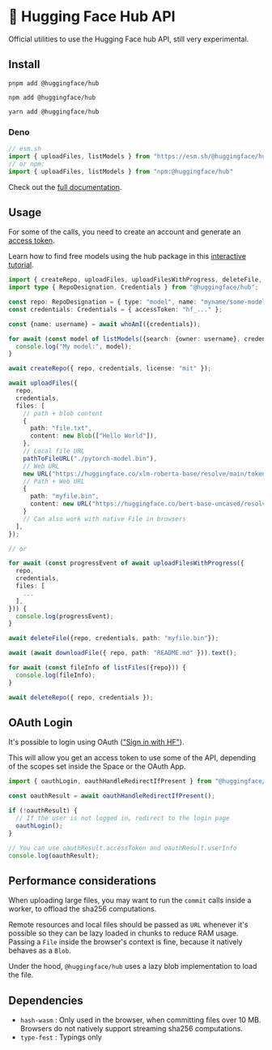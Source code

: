 # 🤗 Hugging Face Hub API

Official utilities to use the Hugging Face hub API, still very experimental.

## Install

```console
pnpm add @huggingface/hub

npm add @huggingface/hub

yarn add @huggingface/hub
```

### Deno

```ts
// esm.sh
import { uploadFiles, listModels } from "https://esm.sh/@huggingface/hub"
// or npm:
import { uploadFiles, listModels } from "npm:@huggingface/hub"
```

Check out the [full documentation](https://huggingface.co/docs/huggingface.js/hub/README).

## Usage

For some of the calls, you need to create an account and generate an [access token](https://huggingface.co/settings/tokens).

Learn how to find free models using the hub package in this [interactive tutorial](https://scrimba.com/scrim/c7BbVPcd?pl=pkVnrP7uP).

```ts
import { createRepo, uploadFiles, uploadFilesWithProgress, deleteFile, deleteRepo, listFiles, whoAmI } from "@huggingface/hub";
import type { RepoDesignation, Credentials } from "@huggingface/hub";

const repo: RepoDesignation = { type: "model", name: "myname/some-model" };
const credentials: Credentials = { accessToken: "hf_..." };

const {name: username} = await whoAmI({credentials});

for await (const model of listModels({search: {owner: username}, credentials})) {
  console.log("My model:", model);
}

await createRepo({ repo, credentials, license: "mit" });

await uploadFiles({
  repo,
  credentials,
  files: [
    // path + blob content
    {
      path: "file.txt",
      content: new Blob(["Hello World"]),
    },
    // Local file URL
    pathToFileURL("./pytorch-model.bin"),
    // Web URL
    new URL("https://huggingface.co/xlm-roberta-base/resolve/main/tokenizer.json"),
    // Path + Web URL
    {
      path: "myfile.bin",
      content: new URL("https://huggingface.co/bert-base-uncased/resolve/main/pytorch_model.bin")
    }
    // Can also work with native File in browsers
  ],
});

// or

for await (const progressEvent of await uploadFilesWithProgress({
  repo,
  credentials,
  files: [
    ...
  ],
})) {
  console.log(progressEvent);
}

await deleteFile({repo, credentials, path: "myfile.bin"});

await (await downloadFile({ repo, path: "README.md" })).text();

for await (const fileInfo of listFiles({repo})) {
  console.log(fileInfo);
}

await deleteRepo({ repo, credentials });
```

## OAuth Login

It's possible to login using OAuth (["Sign in with HF"](https://huggingface.co/docs/hub/oauth)).

This will allow you get an access token to use some of the API, depending of the scopes set inside the Space or the OAuth App.

```ts
import { oauthLogin, oauthHandleRedirectIfPresent } from "@huggingface/hub";

const oauthResult = await oauthHandleRedirectIfPresent();

if (!oauthResult) {
  // If the user is not logged in, redirect to the login page
  oauthLogin();
}

// You can use oauthResult.accessToken and oauthResult.userInfo
console.log(oauthResult);
```

## Performance considerations

When uploading large files, you may want to run the `commit` calls inside a worker, to offload the sha256 computations.

Remote resources and local files should be passed as `URL` whenever it's possible so they can be lazy loaded in chunks to reduce RAM usage. Passing a `File` inside the browser's context is fine, because it natively behaves as a `Blob`.

Under the hood, `@huggingface/hub` uses a lazy blob implementation to load the file.

## Dependencies

- `hash-wasm` : Only used in the browser, when committing files over 10 MB. Browsers do not natively support streaming sha256 computations.
- `type-fest` : Typings only
